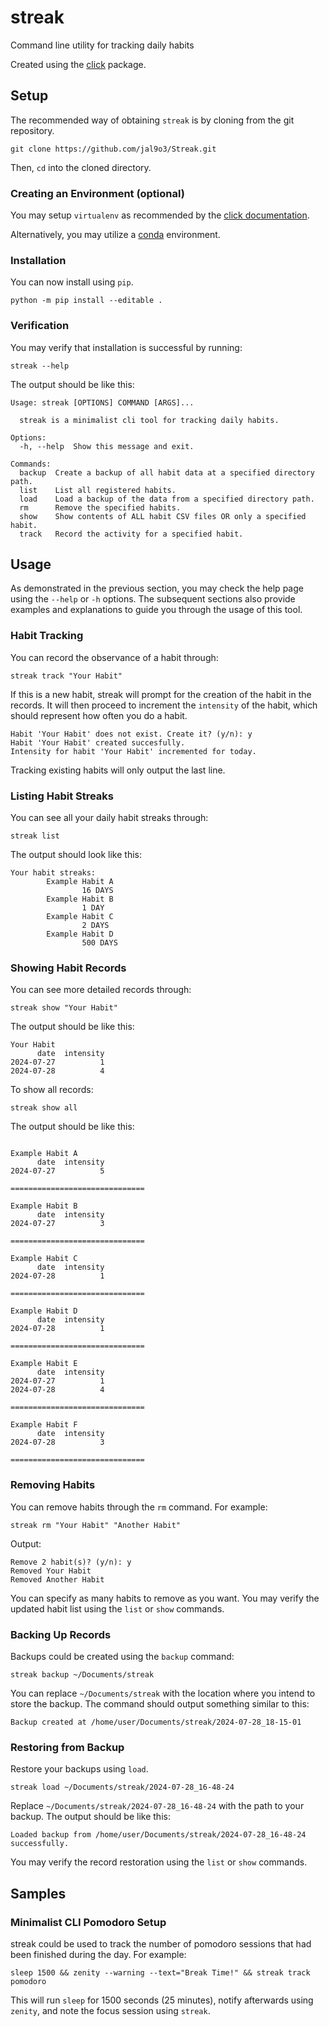 # streak

Command line utility for tracking daily habits

Created using the [click](https://click.palletsprojects.com/en/8.1.x/) package.

## Setup

The recommended way of obtaining `streak` is 
by cloning from the git repository.

```
git clone https://github.com/jal9o3/Streak.git
```

Then, `cd` into the cloned directory. 

### Creating an Environment (optional)
You may setup `virtualenv` as recommended 
by the [click documentation](https://click.palletsprojects.com/en/8.1.x/quickstart/#virtualenv).

Alternatively, you may utilize a [conda](https://conda.io/projects/conda/en/latest/user-guide/tasks/manage-environments.html) environment.


### Installation
You can now install using `pip`.
```
python -m pip install --editable .
```

### Verification
You may verify that installation is successful by running:
```
streak --help
```
The output should be like this:
```
Usage: streak [OPTIONS] COMMAND [ARGS]...

  streak is a minimalist cli tool for tracking daily habits.

Options:
  -h, --help  Show this message and exit.

Commands:
  backup  Create a backup of all habit data at a specified directory path.
  list    List all registered habits.
  load    Load a backup of the data from a specified directory path.
  rm      Remove the specified habits.
  show    Show contents of ALL habit CSV files OR only a specified habit.
  track   Record the activity for a specified habit.
```

## Usage
As demonstrated in the previous section, you may check the help page using the
`--help` or `-h` options. The subsequent sections also provide examples and 
explanations to guide you through the usage of this tool.
### Habit Tracking
You can record the observance of a habit through:
```
streak track "Your Habit"
```
If this is a new habit, streak will prompt for the creation of the habit in the
records. It will then proceed to increment the `intensity` of the habit, which
should represent how often you do a habit.
```
Habit 'Your Habit' does not exist. Create it? (y/n): y
Habit 'Your Habit' created succesfully.
Intensity for habit 'Your Habit' incremented for today.
```
Tracking existing habits will only output the last line.
### Listing Habit Streaks
You can see all your daily habit streaks through:
```
streak list
```
The output should look like this:
```
Your habit streaks: 
        Example Habit A
                16 DAYS
        Example Habit B
                1 DAY
        Example Habit C
                2 DAYS
        Example Habit D
                500 DAYS
```
### Showing Habit Records
You can see more detailed records through:
```
streak show "Your Habit"
```
The output should be like this:
```
Your Habit
      date  intensity
2024-07-27          1
2024-07-28          4
```
To show all records:
```
streak show all
```
The output should be like this:
```

Example Habit A
      date  intensity
2024-07-27          5

==============================

Example Habit B
      date  intensity
2024-07-27          3

==============================

Example Habit C
      date  intensity
2024-07-28          1

==============================

Example Habit D
      date  intensity
2024-07-28          1

==============================

Example Habit E
      date  intensity
2024-07-27          1
2024-07-28          4

==============================

Example Habit F
      date  intensity
2024-07-28          3

==============================
```
### Removing Habits
You can remove habits through the `rm` command. For example:
```
streak rm "Your Habit" "Another Habit"
```
Output:
```
Remove 2 habit(s)? (y/n): y
Removed Your Habit
Removed Another Habit
```
You can specify as many habits to remove as you want. You may verify the updated
habit list using the `list` or `show` commands.
### Backing Up Records
Backups could be created using the `backup` command:
```
streak backup ~/Documents/streak
```
You can replace `~/Documents/streak` with the location where you intend 
to store the backup. 
The command should output something similar to this:
```
Backup created at /home/user/Documents/streak/2024-07-28_18-15-01
```
### Restoring from Backup
Restore your backups using `load`.
```
streak load ~/Documents/streak/2024-07-28_16-48-24
```
Replace `~/Documents/streak/2024-07-28_16-48-24` with the path to your backup.
The output should be like this:
```
Loaded backup from /home/user/Documents/streak/2024-07-28_16-48-24 successfully.
```
You may verify the record restoration using the `list` or `show` commands.

## Samples
### Minimalist CLI Pomodoro Setup
streak could be used to track the number of pomodoro sessions that had been
finished during the day. For example:
```
sleep 1500 && zenity --warning --text="Break Time!" && streak track pomodoro
```
This will run `sleep` for 1500 seconds (25 minutes), notify afterwards using 
`zenity`, and note the focus session using `streak`.